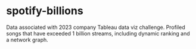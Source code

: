 # spotify-billions
Data associated with 2023 company Tableau data viz challenge. Profiled songs that have exceeded 1 billion streams, including dynamic ranking and a network graph.
